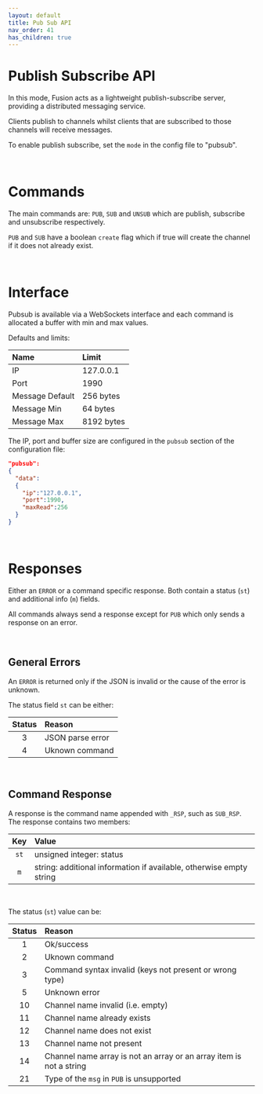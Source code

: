 ```yaml
---
layout: default
title: Pub Sub API
nav_order: 41
has_children: true
---
```


# Publish Subscribe API
In this mode, Fusion acts as a lightweight publish-subscribe server, providing a distributed messaging service. 

Clients publish to channels whilst clients that are subscribed to those channels will receive messages.

To enable publish subscribe, set the `mode` in the config file to "pubsub".

<br/>

# Commands
The main commands are: `PUB`, `SUB` and `UNSUB` which are publish, subscribe and unsubscribe respectively. 

`PUB` and `SUB` have a boolean `create`  flag which if true will create the channel if it does not already exist.

<br/>

# Interface
Pubsub is available via a WebSockets interface and each command is allocated a buffer with min and max values.

Defaults and limits:

| Name            | Limit       |
|:------          |:---         |
| IP              | 127.0.0.1   |
| Port            | 1990        |
| Message Default | 256 bytes   | 
| Message Min     | 64 bytes    | 
| Message Max     | 8192 bytes  | 

The IP, port and buffer size are configured in the `pubsub` section of the configuration file:

```json
"pubsub":
{
  "data":
  {
    "ip":"127.0.0.1",
    "port":1990,
    "maxRead":256
  }
}
```

<br/>


# Responses
Either an `ERROR` or a command specific response. Both contain a status (`st`) and additional info (`m`) fields.

All commands always send a response except for `PUB` which only sends a response on an error.

<br/>

## General Errors
An `ERROR` is returned only if the JSON is invalid or the cause of the error is unknown.

The status field `st` can be either:

| Status  | Reason            |
|:---:    |:---               |
| 3       | JSON parse error  |
| 4       | Uknown command    |

<br/>

## Command Response
A response is the command name appended with `_RSP`, such as `SUB_RSP`. The response contains two members:

| Key     | Value      |
|:---:    |:---         |
| `st`    | unsigned integer: status |
| `m`     | string: additional information if available, otherwise empty string |


<br/>

The status (`st`) value can be:

| Status  | Reason      |
|:---:    |:---         |
| 1       | Ok/success |
| 2       | Uknown command |
| 3       | Command syntax invalid (keys not present or wrong type) |
| 5       | Unknown error |
| 10      | Channel name invalid (i.e. empty) |
| 11      | Channel name already exists |
| 12      | Channel name does not exist |
| 13      | Channel name not present |
| 14      | Channel name array is not an array or an array item is not a string |
| 21      | Type of the `msg` in `PUB` is unsupported |


